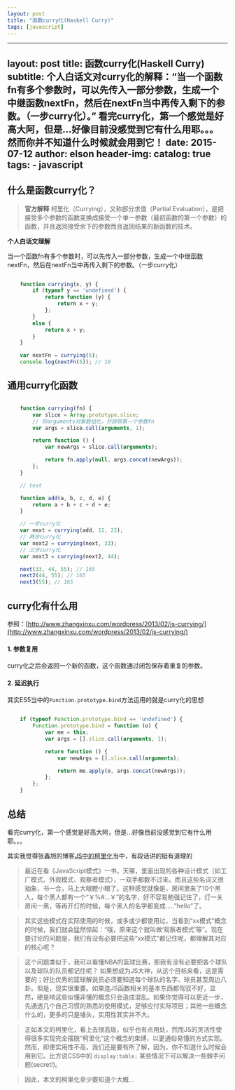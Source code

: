 ```yaml
---
layout: post
title: "函数curry化(Haskell Curry)"
tags: [javascript]
---
```

---
layout:     post
title:      函数curry化(Haskell Curry)
subtitle:   个人白话文对curry化的解释：“当一个函数fn有多个参数时，可以先传入一部分参数，生成一个中继函数nextFn，然后在nextFn当中再传入剩下的参数。（一步curry化）。” 看完curry化，第一个感觉是好高大阿，但是...好像目前没感觉到它有什么用耶。。。然而你并不知道什么时候就会用到它！
date:       2015-07-12
author:     elson
header-img: 
catalog: true
tags:
    - javascript
---

## 什么是函数curry化？
>**官方解释**
>柯里化（Currying），又称部分求值（Partial Evaluation），是把接受多个参数的函数变换成接受一个单一参数（最初函数的第一个参数）的函数，并且返回接受余下的参数而且返回结果的新函数的技术。

<!-- more -->

**个人白话文理解**

当一个函数fn有多个参数时，可以先传入一部分参数，生成一个中继函数nextFn，然后在nextFn当中再传入剩下的参数。（一步curry化）
```javascript

    function currying(x, y) {
        if (typeof y == 'undefined') {
            return function (y) {
                return x + y;
            };
        }
        else {
            return x + y;
        }
    }

    var nextFn = currying(5);
    console.log(nextFn(5)); // 10

```

## 通用curry化函数
``` javascript

    function currying(fn) {
        var slice = Array.prototype.slice;
        // 将arguments对象数组化，并排除第一个参数fn
        var args = slice.call(arguments, 1);

        return function () {
            var newArgs = slice.call(arguments);

            return fn.apply(null, args.concat(newArgs));
        };
    }

```
```javascript
    // test

    function add(a, b, c, d, e) {
        return a + b + c + d + e;
    }

    // 一步curry化
    var next = currying(add, 11, 22);
    // 两步curry化
    var next2 = currying(next, 33);
    // 三步curry化
    var next3 = currying(next2, 44);

    next(33, 44, 55); // 165
    next2(44, 55); // 165
    next3(55); // 165

```

## curry化有什么用
参照：[http://www.zhangxinxu.com/wordpress/2013/02/js-currying/](http://www.zhangxinxu.com/wordpress/2013/02/js-currying/)
#### 1. 参数复用
curry化之后会返回一个新的函数，这个函数通过闭包保存着重复的参数。

#### 2. 延迟执行
其实ES5当中的`Function.prototype.bind`方法运用的就是curry化的思想
``` javascript

    if (typeof Function.prototype.bind == 'undefined') {
        Function.prototype.bind = function (o) {
            var me = this;
            var args = [].slice.call(arguments, 1);

            return function () {
                var newArgs = [].slice.call(arguments);

                return me.apply(o, args.concat(newArgs));
            };
        };
    }

```

## 总结
看完curry化，第一个感觉是好高大阿，但是...好像目前没感觉到它有什么用耶。。。

其实我觉得张鑫旭的博客[JS中的柯里化](http://www.zhangxinxu.com/wordpress/2013/02/js-currying/)当中，有段话讲的挺有道理的
>最近在看《JavaScript模式》一书，天哪，里面出现的各种设计模式（如工厂模式、外观模式、观察者模式），一双手都数不过来。而且这些名词又很抽象，书一合，马上大眼瞪小眼了。这种感觉就像是，房间里来了10个黑人，每个黑人都有一个“￥%#…￥”的名字，好不容易勉强记住了，灯一关房间一黑，等再开灯的时候，每个黑人的名字都变成…..”hello”了。

>其实这些模式在实际使用的时候，或多或少都使用过，当看到“xx模式”概念的时候，我们就会猛然惊起：“哦，原来这个就叫做‘观察者模式’等”。现在要讨论的问题是，我们有没有必要把这些“xx模式”都记住呢，都理解其对应的核心呢？

>这个问题类似于，我可以看懂NBA的篮球比赛，那我有没有必要把各个球队以及球队的队员都记住呢？
如果想成为JS大神，从这个目标来看，这是需要的；好比优秀的篮球解说员必须要知道每个球队的名字、球员甚至周边八卦。但是，现实很重要。如果连JS函数相关的基本东西都驾驭不好，显然，硬是啃这些似懂非懂的概念只会造成混乱。如果你觉得可以更近一步，先通透几个自己习惯的熟悉的使用模式，足够应付实际项目；其他一些概念什么的，更多的只是噱头，实用性其实并不大。

>正如本文的柯里化，看上去很高级，似乎也有点用处，然而JS的灵活性使得很多实现完全摆脱“柯里化”这个概念的束缚，以更通俗易懂的方式实现。
然而，即使实用性不高，我们还是要有所了解，因为，你不知道什么时候会用到它。比方说CSS中的 `display:table;` 某些情况下可以解决一些棘手问题(secret!)。

>因此，本文的柯里化至少要知道个大概...
